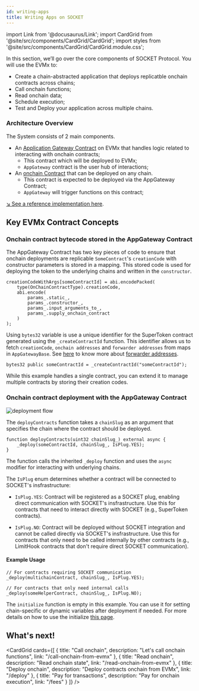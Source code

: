 ```yaml
---
id: writing-apps
title: Writing Apps on SOCKET
---
```


import Link from '@docusaurus/Link';
import CardGrid from '@site/src/components/CardGrid/CardGrid';
import styles from '@site/src/components/CardGrid/CardGrid.module.css';

In this section, we’ll go over the core components of SOCKET Protocol. You will use the EVMx to:

- Create a chain-abstracted application that deploys replicatble onchain contracts across chains;
- Call onchain functions;
- Read onchain data;
- Schedule execution;
- Test and Deploy your application across multiple chains.

### Architecture Overview

The System consists of 2 main components.

- An [Application Gateway Contract](https://github.com/SocketDotTech/socket-starter-kit/blob/master/src/counter/CounterAppGateway.sol) on EVMx that handles logic related to interacting with onchain contracts;
    - This contract which will be deployed to EVMx;
    - `AppGateway` contract is the user hub of interactions;
- An [onchain Contract](https://github.com/SocketDotTech/socket-starter-kit/blob/master/src/counter/Counter.sol) that can be deployed on any chain.
    - This contract is expected to be deployed via the AppGateway Contract;
    - `AppGateway` will trigger functions on this contract;

[↘ See a reference implementation here](https://github.com/SocketDotTech/socket-starter-kit/blob/master/src/counter/).

## Key EVMx Contract Concepts

### Onchain contract bytecode stored in the AppGateway Contract
The AppGateway Contract has two key pieces of code to ensure that onchain deployments are replicable `SomeContract`'s `creationCode` with constructor parameters is stored in a mapping. This stored code is used for deploying the token to the underlying chains and written in the `constructor`.
```solidity
creationCodeWithArgs[someContractId] = abi.encodePacked(
    type(OnChainContractType).creationCode,
    abi.encode(
        params_.static_,
        params_.constructor_,
        params_.input_arguments_to_,
        params_.supply_onchain_contract
    )
);
```

Using  `bytes32` variable is use a unique identifier for the SuperToken contract generated using the `_createContractId` function. This identifier allows us to fetch `creationCode`, `onchain addresses` and `forwarder addresses` from maps in `AppGatewayBase`. See [here](/forwarder-addresses) to know more about [forwarder addresses](/forwarder-addresses).
```solidity
bytes32 public someContractId = _createContractId("someContractId");
```

While this example handles a single contract, you can extend it to manage multiple contracts by storing their creation codes.

### Onchain contract deployment with the AppGateway Contract
<div style={{ display: 'flex', justifyContent: 'center' }}>
    <img src="/img/deployment_flow.svg" alt="deployment flow" style={{ width: '100%' }} />
</div>

The `deployContracts` function takes a `chainSlug` as an argument that specifies the chain where the contract should be deployed.

```solidity
function deployContracts(uint32 chainSlug_) external async {
    _deploy(someContractId, chainSlug_, IsPlug.YES);
}
```

The function calls the inherited `_deploy` function and uses the `async` modifier for interacting with underlying chains.

The `IsPlug` enum determines whether a contract will be connected to SOCKET's insfrastructure:

- `IsPlug.YES`: Contract will be registered as a SOCKET plug, enabling direct communication with SOCKET's insfrastructure. Use this for contracts that need to interact directly with SOCKET (e.g., SuperToken contracts).

- `IsPlug.NO`: Contract will be deployed without SOCKET integration and cannot be called directly via SOCKET's insfrastructure. Use this for contracts that only need to be called internally by other contracts (e.g., LimitHook contracts that don't require direct SOCKET communication).

#### Example Usage

```solidity
// For contracts requiring SOCKET communication
_deploy(multichainContract, chainSlug_, IsPlug.YES);

// For contracts that only need internal calls
_deploy(someHelperContract, chainSlug_, IsPlug.NO);
```

The `initialize` function is empty in this example. You can use it for setting chain-specific or dynamic variables after deployment if needed. For more details on how to use the initialize [this page](/deploy#initialize).

## What's next!
<CardGrid cards={[
 {
   title: "Call onchain",
   description: "Let's call onchain functions",
   link: "/call-onchain-from-evmx"
 },
 {
   title: "Read onchain",
   description: "Read onchain state",
   link: "/read-onchain-from-evmx"
 },
 {
   title: "Deploy onchain",
   description: "Deploy contracts onchain from EVMx",
   link: "/deploy"
 },
 {
   title: "Pay for transactions",
   description: "Pay for onchain execution",
   link: "/fees"
 }
]} />
